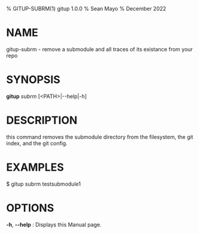 % GITUP-SUBRM(1) gitup 1.0.0
% Sean Mayo
% December 2022

# NAME
gitup-subrm - remove a submodule and all traces of its existance from your repo

# SYNOPSIS
**gitup** *subrm* \[<PATH\>|-\-help|-h\]

# DESCRIPTION
this command removes the submodule directory from the filesystem, the git index, and the git config.

# EXAMPLES
$ gitup subrm testsubmodule1

# OPTIONS
**-h**, **\-\-help**
: Displays this Manual page.